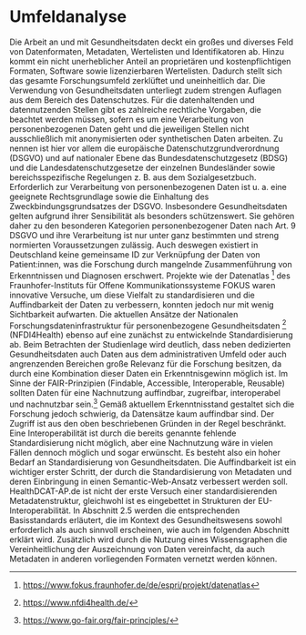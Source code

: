 # Umfeldanalyse
Die Arbeit an und mit Gesundheitsdaten deckt ein großes und diverses Feld von Datenformaten, Metadaten, Wertelisten und Identifikatoren ab. Hinzu kommt ein nicht unerheblicher Anteil an proprietären und kostenpflichtigen Formaten, Software sowie lizenzierbaren Wertelisten. Dadurch stellt sich das gesamte Forschungsumfeld zerklüftet und uneinheitlich dar. 
Die Verwendung von Gesundheitsdaten unterliegt zudem strengen Auflagen aus dem Bereich des Datenschutzes.
Für die datenhaltenden und datennutzenden Stellen gibt es zahlreiche rechtliche Vorgaben, die beachtet werden müssen, sofern es um eine Verarbeitung von personenbezogenen Daten geht und die jeweiligen Stellen nicht ausschließlich mit anonymisierten oder synthetischen Daten arbeiten.
Zu nennen ist hier vor allem die europäische Datenschutzgrundverordnung (DSGVO) und auf nationaler Ebene das Bundesdatenschutzgesetz (BDSG) und die Landesdatenschutzgesetze der einzelnen Bundesländer sowie bereichsspezifische Regelungen z. B. aus dem Sozialgesetzbuch. Erforderlich zur Verarbeitung von personenbezogenen Daten ist u. a. eine geeignete Rechtsgrundlage sowie die Einhaltung des Zweckbindungsgrundsatzes der DSGVO.
Insbesondere Gesundheitsdaten gelten aufgrund ihrer Sensibilität als besonders schützenswert. Sie gehören daher zu den besonderen Kategorien personenbezogener Daten nach Art. 9 DSGVO und ihre Verarbeitung ist nur unter ganz bestimmten und streng normierten Voraussetzungen zulässig. Auch deswegen existiert in Deutschland keine gemeinsame ID zur Verknüpfung der Daten von Patient:innen, was die Forschung durch mangelnde Zusammenführung von Erkenntnissen und Diagnosen erschwert.
Projekte wie der Datenatlas [^2]  des Fraunhofer-Instituts für Offene Kommunikationssysteme FOKUS waren innovative Versuche, um diese Vielfalt zu standardisieren und die Auffindbarkeit der Daten zu verbessern, konnten jedoch nur mit wenig Sichtbarkeit aufwarten. Die aktuellen Ansätze der Nationalen Forschungsdateninfrastruktur für personenbezogene Gesundheitsdaten [^3]  (NFDI4Health) ebenso auf eine zunächst zu entwickelnde Standardisierung ab. Beim Betrachten der Studienlage wird deutlich, dass neben dedizierten Gesundheitsdaten auch Daten aus dem administrativen Umfeld oder auch angrenzenden Bereichen große Relevanz für die Forschung besitzen, da durch eine Kombination dieser Daten ein Erkenntnisgewinn möglich ist. Im Sinne der FAIR-Prinzipien (Findable, Accessible, Interoperable, Reusable) sollten Daten für eine Nachnutzung auffindbar, zugreifbar, interoperabel und nachnutzbar sein.[^4]  Gemäß aktuellem Erkenntnisstand gestaltet sich die Forschung jedoch schwierig, da Datensätze kaum auffindbar sind. Der Zugriff ist aus den oben beschriebenen Gründen in der Regel beschränkt. Eine Interoperabilität ist durch die bereits genannte fehlende Standardisierung nicht möglich, aber eine Nachnutzung wäre in vielen Fällen dennoch möglich und sogar erwünscht. Es besteht also ein hoher Bedarf an Standardisierung von Gesundheitsdaten. Die Auffindbarkeit ist ein wichtiger erster Schritt, der durch die Standardisierung von Metadaten und deren Einbringung in einen Semantic-Web-Ansatz verbessert werden soll.
HealthDCAT-AP.de ist nicht der erste Versuch einer standardisierenden Metadatenstruktur, gleichwohl ist es eingebettet in Strukturen der EU-Interoperabilität. In Abschnitt 2.5 werden die entsprechenden Basisstandards erläutert, die im Kontext des Gesundheitswesens sowohl erforderlich als auch sinnvoll erscheinen, wie auch im folgenden Abschnitt erklärt wird. Zusätzlich wird durch die Nutzung eines Wissensgraphen die Vereinheitlichung der Auszeichnung von Daten vereinfacht, da auch Metadaten in anderen vorliegenden Formaten vernetzt werden können.

[^2]: https://www.fokus.fraunhofer.de/de/espri/projekt/datenatlas 
[^3]: https://www.nfdi4health.de/ 
[^4]: https://www.go-fair.org/fair-principles/